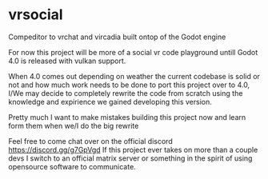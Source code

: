 # vrsocial
Compeditor to vrchat and vircadia built ontop of the Godot engine

For now this project will be more of a social vr code playground untill Godot 4.0 is released with vulkan support.

When 4.0 comes out depending on weather the current codebase is solid or not and how much work needs to be done to port this project over to 4.0, I/We may decide to completely rewrite the code from scratch using the knowledge and expirience we gained developing this version.

Pretty much I want to make mistakes building this project now and learn form them when we/I do the big rewrite

Feel free to come chat over on the official discord https://discord.gg/g7GpVgd
If this project ever takes on more than a couple devs I switch to an official matrix server or something in the spirit of using opensource software to communicate.
